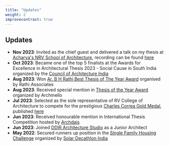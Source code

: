 ```yaml
---
title: "Updates"
weight: 2
improvecontrast: true
---
```


## Updates

* **Nov 2023**: Invited as the chief guest and delivered a talk on my thesis at [Acharya's NRV School of Architecture](https://www.acharya.ac.in/acharya%27s-nrv-school-of-architecture), recording can be found [here](https://youtu.be/0-NRnhajcaQ)
* **Oct 2023**: Became one of the top 5 finalists at the Awards for Excellence in Architectural Thesis 2023 - Social Cause in South India organized by the [Council of Architecture India](https://www.coa.gov.in/index.php)
* **Aug 2023**: Won [Ar. B H Rathi Best Thesis of The Year Award](https://rvca.edu.in/best-thesis-award/) organised by Rathi Associates
* **Aug 2023**: Received special mention in [Thesis of the Year Award](https://archmello.com/thesis#gallery-214) organized by Archmello 
* **Jul 2023**: Selected as the sole representative of RV College of Architecture to compete for the prestigious [Charles Correa Gold Medal](https://charlescorreafoundation.org/portfolio/charles-correa-gold-medal/), published [here](https://charlescorreafoundation.org/2023/10/04/uggaha-triggers-of-change/)
* **Jun 2023**: Received honourable mention in International Thesis Competition hosted by [Archdais](https://archdais.com/)
* **Jun 2023**: Joined [DDIR Architecture Studio](https://www.linkedin.com/company/ddir-architecture-studio/) as a Junior Architect
* **May 2022**: Secured runners up position in the [Single Family Housing Challenge](https://solardecathlonindia.in/winners-2021-22/#iLightbox[9a1df92c8d75e703392]/0) organized by [Solar Decathlon India](https://solardecathlonindia.in)